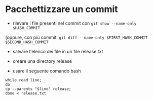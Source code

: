 # Pacchettizzare un commit

* rilevare i file presenti nel commit con ``git show --name-only $HASH_COMMIT``

(oppure, con più commit: ``git diff --name-only $FIRST_HASH_COMMIT $SECOND_HASH_COMMIT``

* salvare l'elenco dei file in un file release.txt

* creare una directory release

* usare il seguente comando bash

```
while read line; 
do 
cp --parents "$line" release; 
done < release.txt
```
